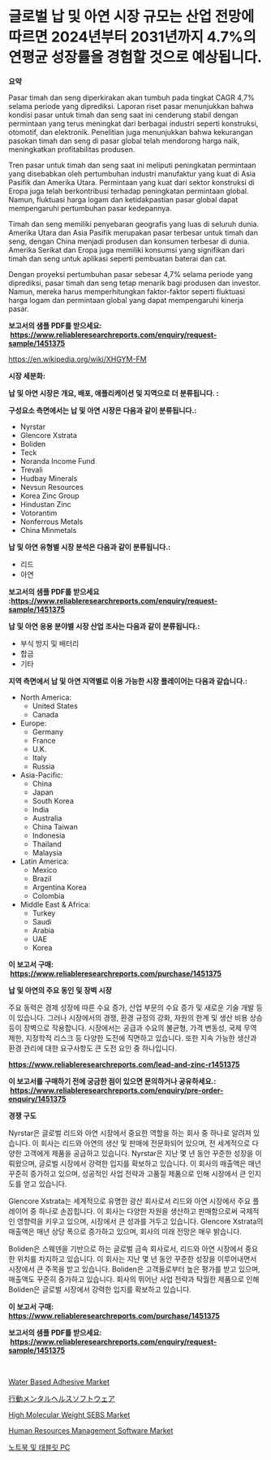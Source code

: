 <p><h1>글로벌 납 및 아연 시장 규모는 산업 전망에 따르면 2024년부터 2031년까지 4.7%의 연평균 성장률을 경험할 것으로 예상됩니다.</h1></p><p><strong>요약</strong></p>
<p><p>Pasar timah dan seng diperkirakan akan tumbuh pada tingkat CAGR 4,7% selama periode yang diprediksi. Laporan riset pasar menunjukkan bahwa kondisi pasar untuk timah dan seng saat ini cenderung stabil dengan permintaan yang terus meningkat dari berbagai industri seperti konstruksi, otomotif, dan elektronik. Penelitian juga menunjukkan bahwa kekurangan pasokan timah dan seng di pasar global telah mendorong harga naik, meningkatkan profitabilitas produsen.</p><p>Tren pasar untuk timah dan seng saat ini meliputi peningkatan permintaan yang disebabkan oleh pertumbuhan industri manufaktur yang kuat di Asia Pasifik dan Amerika Utara. Permintaan yang kuat dari sektor konstruksi di Eropa juga telah berkontribusi terhadap peningkatan permintaan global. Namun, fluktuasi harga logam dan ketidakpastian pasar global dapat mempengaruhi pertumbuhan pasar kedepannya.</p><p>Timah dan seng memiliki penyebaran geografis yang luas di seluruh dunia. Amerika Utara dan Asia Pasifik merupakan pasar terbesar untuk timah dan seng, dengan China menjadi produsen dan konsumen terbesar di dunia. Amerika Serikat dan Eropa juga memiliki konsumsi yang signifikan dari timah dan seng untuk aplikasi seperti pembuatan baterai dan cat.</p><p>Dengan proyeksi pertumbuhan pasar sebesar 4,7% selama periode yang diprediksi, pasar timah dan seng tetap menarik bagi produsen dan investor. Namun, mereka harus memperhitungkan faktor-faktor seperti fluktuasi harga logam dan permintaan global yang dapat mempengaruhi kinerja pasar.</p></p>
<p><strong>보고서의 샘플 PDF를 받으세요: &nbsp;<a href="https://www.reliableresearchreports.com/enquiry/request-sample/1451375">https://www.reliableresearchreports.com/enquiry/request-sample/1451375</a></strong></p>
<p><a href="https://en.wikipedia.org/wiki/XHGYM-FM">https://en.wikipedia.org/wiki/XHGYM-FM</a></p>
<p><strong>시장 세분화:</strong></p>
<p><strong> 납 및 아연 시장은 개요, 배포, 애플리케이션 및 지역으로 더 분류됩니다. :</strong></p>
<p><strong>구성요소 측면에서는 납 및 아연 시장은 다음과 같이 분류됩니다.:</strong></p>
<p><ul><li>Nyrstar</li><li>Glencore Xstrata</li><li>Boliden</li><li>Teck</li><li>Noranda Income Fund</li><li>Trevali</li><li>Hudbay Minerals</li><li>Nevsun Resources</li><li>Korea Zinc Group</li><li>Hindustan Zinc</li><li>Votorantim</li><li>Nonferrous Metals</li><li>China Minmetals</li></ul></p>
<p><strong> 납 및 아연 유형별 시장 분석은 다음과 같이 분류됩니다.:</strong></p>
<p><ul><li>리드</li><li>아연</li></ul></p>
<p><strong>보고서의 샘플 PDF를 받으세요 :<a href="https://www.reliableresearchreports.com/enquiry/request-sample/1451375">https://www.reliableresearchreports.com/enquiry/request-sample/1451375</a></strong></p>
<p><strong> 납 및 아연 응용 분야별 시장 산업 조사는 다음과 같이 분류됩니다.:</strong></p>
<p><ul><li>부식 방지 및 배터리</li><li>합금</li><li>기타</li></ul></p>
<p><strong>지역 측면에서 납 및 아연 지역별로 이용 가능한 시장 플레이어는 다음과 같습니다.:</strong></p>
<p><ul>
    <li>
        North America:
        <ul>
            <li>United States</li>
            <li>Canada</li>
        </ul>
    </li>
    <li>
        Europe:
        <ul>
            <li>Germany</li>
            <li>France</li>
            <li>U.K.</li>
            <li>Italy</li>
            <li>Russia</li>
        </ul>
    </li>
    <li>
        Asia-Pacific:
        <ul>
            <li>China</li>
            <li>Japan</li>
            <li>South Korea</li>
            <li>India</li>
            <li>Australia</li>
            <li>China Taiwan</li>
            <li>Indonesia</li>
            <li>Thailand</li>
            <li>Malaysia</li>
        </ul>
    </li>
    <li>
        Latin America:
        <ul>
            <li>Mexico</li>
            <li>Brazil</li>
            <li>Argentina Korea</li>
            <li>Colombia</li>
        </ul>
    </li>
    <li>
        Middle East & Africa:
        <ul>
            <li>Turkey</li>
            <li>Saudi</li>
            <li>Arabia</li>
            <li>UAE</li>
            <li>Korea</li>
        </ul>
    </li>
    </ul></p>
<p><strong>이 보고서 구매: &nbsp;<a href="https://www.reliableresearchreports.com/purchase/1451375">https://www.reliableresearchreports.com/purchase/1451375</a></strong></p>
<p><strong>납 및 아연의 주요 동인 및 장벽 시장</strong></p>
<p><p>주요 동력은 경제 성장에 따른 수요 증가, 산업 부문의 수요 증가 및 새로운 기술 개발 등이 있습니다. 그러나 시장에서의 경쟁, 환경 규정의 강화, 자원의 한계 및 생산 비용 상승 등이 장벽으로 작용합니다. 시장에서는 공급과 수요의 불균형, 가격 변동성, 국제 무역 제한, 지정학적 리스크 등 다양한 도전에 직면하고 있습니다. 또한 지속 가능한 생산과 환경 관리에 대한 요구사항도 큰 도전 요인 중 하나입니다.</p></p>
<p><strong><a href="https://www.reliableresearchreports.com/lead-and-zinc-r1451375">https://www.reliableresearchreports.com/lead-and-zinc-r1451375</a></strong></p>
<p><strong>이 보고서를 구매하기 전에 궁금한 점이 있으면 문의하거나 공유하세요.: &nbsp;<a href="https://www.reliableresearchreports.com/enquiry/pre-order-enquiry/1451375">https://www.reliableresearchreports.com/enquiry/pre-order-enquiry/1451375</a></strong></p>
<p><strong>경쟁 구도</strong></p>
<p><p>Nyrstar은 글로벌 리드와 아연 시장에서 중요한 역할을 하는 회사 중 하나로 알려져 있습니다. 이 회사는 리드와 아연의 생산 및 판매에 전문화되어 있으며, 전 세계적으로 다양한 고객에게 제품을 공급하고 있습니다. Nyrstar은 지난 몇 년 동안 꾸준한 성장을 이뤄왔으며, 글로벌 시장에서 강력한 입지를 확보하고 있습니다. 이 회사의 매출액은 매년 꾸준히 증가하고 있으며, 성공적인 사업 전략과 고품질 제품으로 인해 시장에서 큰 인지도를 얻고 있습니다.</p><p>Glencore Xstrata는 세계적으로 유명한 광산 회사로서 리드와 아연 시장에서 주요 플레이어 중 하나로 손꼽힙니다. 이 회사는 다양한 자원을 생산하고 판매함으로써 국제적인 영향력을 키우고 있으며, 시장에서 큰 성과를 거두고 있습니다. Glencore Xstrata의 매출액은 매년 상당 폭으로 증가하고 있으며, 회사의 미래 전망은 매우 밝습니다.</p><p>Boliden은 스웨덴을 기반으로 하는 글로벌 금속 회사로서, 리드와 아연 시장에서 중요한 위치를 차지하고 있습니다. 이 회사는 지난 몇 년 동안 꾸준한 성장을 이루어내면서 시장에서 큰 주목을 받고 있습니다. Boliden은 고객들로부터 높은 평가를 받고 있으며, 매출액도 꾸준히 증가하고 있습니다. 회사의 뛰어난 사업 전략과 탁월한 제품으로 인해 Boliden은 글로벌 시장에서 강력한 입지를 확보하고 있습니다.</p></p>
<p><strong>이 보고서 구매: &nbsp; <a href="https://www.reliableresearchreports.com/purchase/1451375">https://www.reliableresearchreports.com/purchase/1451375</a></strong></p>
<p><strong>보고서의 샘플 PDF를 받으세요: &nbsp;<a href="https://www.reliableresearchreports.com/enquiry/request-sample/1451375">https://www.reliableresearchreports.com/enquiry/request-sample/1451375</a></strong><strong></strong></p>
<p>&nbsp;</p>
<p><p><a href="https://github.com/theanastasiyah/Market-Research-Report-List-1/blob/main/water-based-adhesive-market.md">Water Based Adhesive Market</a></p><p><a href="https://github.com/RandallRunte2023/Market-Research-Report-List-2/blob/main/288299214464.md">行動メンタルヘルスソフトウェア</a></p><p><a href="https://medium.com/@luke.wilson7856/insights-into-high-molecular-weight-sebs-market-share-and-competitive-landscape-for-period-from-77f60f9e1e6f">High Molecular Weight SEBS Market</a></p><p><a href="https://issuu.com/reportprime-2/docs/human-resources-management-software-market-size-20">Human Resources Management Software Market</a></p><p><a href="https://github.com/LuckeyCorbin/Market-Research-Report-List-1/blob/main/512416420880.md">노트북 및 태블릿 PC</a></p></p>